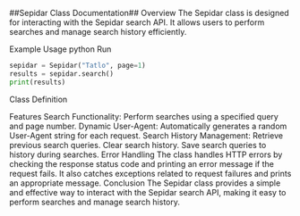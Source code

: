 ##Sepidar Class Documentation##
Overview
The Sepidar class is designed for interacting with the Sepidar search API. It allows users to perform searches and manage search history efficiently.

Example Usage
python
Run
```python
sepidar = Sepidar("Tatlo", page=1)
results = sepidar.search()
print(results)
```
Class Definition

Features
Search Functionality: Perform searches using a specified query and page number.
Dynamic User-Agent: Automatically generates a random User-Agent string for each request.
Search History Management:
Retrieve previous search queries.
Clear search history.
Save search queries to history during searches.
Error Handling
The class handles HTTP errors by checking the response status code and printing an error message if the request fails.
It also catches exceptions related to request failures and prints an appropriate message.
Conclusion
The Sepidar class provides a simple and effective way to interact with the Sepidar search API, making it easy to perform searches and manage search history.